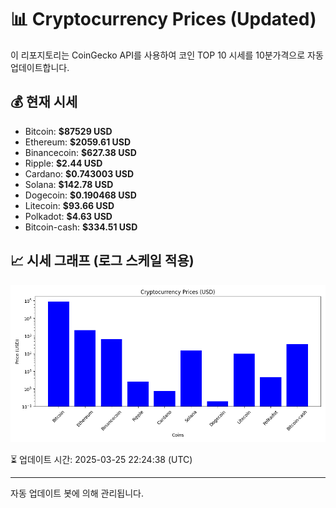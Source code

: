 
# 📊 Cryptocurrency Prices (Updated)

이 리포지토리는 CoinGecko API를 사용하여 코인 TOP 10 시세를 10분가격으로 자동 업데이트합니다.

## 💰 현재 시세
- Bitcoin: **$87529 USD**
- Ethereum: **$2059.61 USD**
- Binancecoin: **$627.38 USD**
- Ripple: **$2.44 USD**
- Cardano: **$0.743003 USD**
- Solana: **$142.78 USD**
- Dogecoin: **$0.190468 USD**
- Litecoin: **$93.66 USD**
- Polkadot: **$4.63 USD**
- Bitcoin-cash: **$334.51 USD**

## 📈 시세 그래프 (로그 스케일 적용)
![Crypto Prices](crypto_prices.png)

⏳ 업데이트 시간: 2025-03-25 22:24:38 (UTC)

---
자동 업데이트 봇에 의해 관리됩니다.
